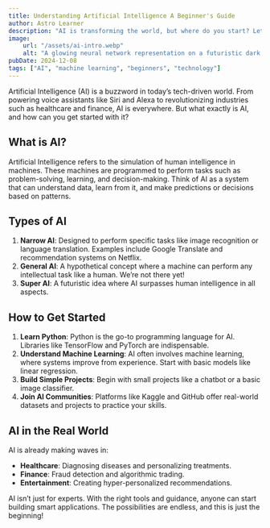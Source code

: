 ```yaml
---
title: Understanding Artificial Intelligence A Beginner's Guide
author: Astro Learner
description: "AI is transforming the world, but where do you start? Let’s break it down."
image:
    url: "/assets/ai-intro.webp"
    alt: "A glowing neural network representation on a futuristic dark background."
pubDate: 2024-12-08
tags: ["AI", "machine learning", "beginners", "technology"]
---
```


Artificial Intelligence (AI) is a buzzword in today’s tech-driven world. From powering voice assistants like Siri and Alexa to revolutionizing industries such as healthcare and finance, AI is everywhere. But what exactly is AI, and how can you get started with it?

## What is AI?
Artificial Intelligence refers to the simulation of human intelligence in machines. These machines are programmed to perform tasks such as problem-solving, learning, and decision-making. Think of AI as a system that can understand data, learn from it, and make predictions or decisions based on patterns.

## Types of AI
1. **Narrow AI**: Designed to perform specific tasks like image recognition or language translation. Examples include Google Translate and recommendation systems on Netflix.
2. **General AI**: A hypothetical concept where a machine can perform any intellectual task like a human. We’re not there yet!
3. **Super AI**: A futuristic idea where AI surpasses human intelligence in all aspects.

## How to Get Started
1. **Learn Python**: Python is the go-to programming language for AI. Libraries like TensorFlow and PyTorch are indispensable.
2. **Understand Machine Learning**: AI often involves machine learning, where systems improve from experience. Start with basic models like linear regression.
3. **Build Simple Projects**: Begin with small projects like a chatbot or a basic image classifier.
4. **Join AI Communities**: Platforms like Kaggle and GitHub offer real-world datasets and projects to practice your skills.

## AI in the Real World
AI is already making waves in:
- **Healthcare**: Diagnosing diseases and personalizing treatments.
- **Finance**: Fraud detection and algorithmic trading.
- **Entertainment**: Creating hyper-personalized recommendations.

AI isn’t just for experts. With the right tools and guidance, anyone can start building smart applications. The possibilities are endless, and this is just the beginning!